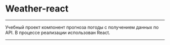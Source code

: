 # Weather-react


***
Учебный проект компонент прогноза погоды с получением данных по API. В процессе реализации использован React.

***



